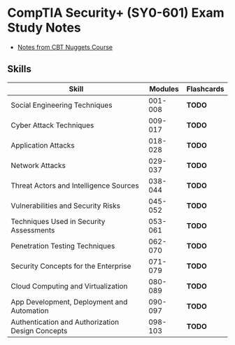 # CompTIA Security+ (SY0-601) Exam Study Notes
- [Notes from CBT Nuggets Course](https://github.com/adamszymanowski/security_plus_SY0-601/blob/main/CBT_Nuggets_Security%2B.md)

## Skills

Skill | Modules | Flashcards
------|---------|-----------
Social Engineering Techniques                       | 001-008 | **TODO**
Cyber Attack Techniques                             | 009-017 | **TODO**
Application Attacks                                 | 018-028 | **TODO**
Network Attacks                                     | 029-037 | **TODO**
Threat Actors and Intelligence Sources              | 038-044 | **TODO**
Vulnerabilities and Security Risks                  | 045-052 | **TODO**
Techniques Used in Security Assessments             | 053-061 | **TODO**
Penetration Testing Techniques                      | 062-070 | **TODO**
Security Concepts for the Enterprise                | 071-079 | **TODO**
Cloud Computing and Virtualization                  | 080-089 | **TODO**
App Development, Deployment and Automation          | 090-097 | **TODO**
Authentication and Authorization Design Concepts    | 098-103 | **TODO**